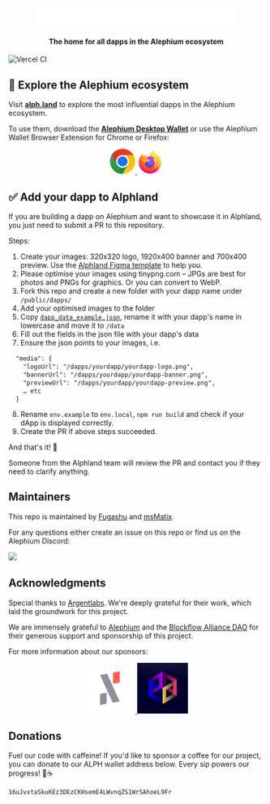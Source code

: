 <div align="center">
    <img src="src/assets/logo-alphland-light.svg" alt="Alphland logo" width=400 />
    <h4>The home for all dapps in the Alephium ecosystem</h4>

</div>

![Vercel CI](https://vercelbadge.vercel.app/api/cojodi/Alphland)

## 🧭 Explore the Alephium ecosystem

Visit <a href="https://alph.land"><b>alph.land</b></a> to explore the most influential dapps in the Alephium
ecosystem.

To use them, download the <a href="https://github.com/alephium/desktop-wallet"><b>Alephium Desktop Wallet</b></a> or use
the Alephium Wallet Browser Extension for Chrome or Firefox:

<div align="center">
    <a href="https://chromewebstore.google.com/detail/alephium-extension-wallet/gdokollfhmnbfckbobkdbakhilldkhcj?pli=1">
        <img src="./src/assets/google-chrome-icon.svg" width=50/>
    </a>
    <a href="https://addons.mozilla.org/de/firefox/addon/alephiumextensionwallet/">
        <img src="./src/assets/firefox-browser-icon.svg" width=50/>
    </a>
</div>

## ✅ Add your dapp to Alphland

If you are building a dapp on Alephium and want to showcase it in Alphland, you just need to submit a PR to this
repository.

Steps:

1. Create your images: 320x320 logo, 1920x400 banner and 700x400 preview. Use
   the <a href="https://www.figma.com/file/6S69MxzfC99Sn6VxhqVuYL/Alphland-Figma-Template?type=design&node-id=0-1&mode=design&t=9k544zGf8bbibA5E-0">
   Alphland Figma template</a> to help you.
2. Please optimise your images using tinypng.com – JPGs are best for photos and PNGs for graphics. Or you can convert to
   WebP.
3. Fork this repo and create a new folder with your dapp name under `/public/dapps/`
4. Add your optimised images to the folder
5. Copy [`dapp_data_example.json`](https://github.com/Cojodi/alphland/blob/develop/dapp_data_example.json), rename it
   with your dapp's name in lowercase and move it to `/data`
6. Fill out the fields in the json file with your dapp's data
7. Ensure the json points to your images, i.e.

```
  "media": {
    "logoUrl": "/dapps/yourdapp/yourdapp-logo.png",
    "bannerUrl": "/dapps/yourdapp/yourdapp-banner.png",
    "previewUrl": "/dapps/yourdapp/yourdapp-preview.png",
    … etc
  }
```

8. Rename ```env.example``` to ```env.local```, ```npm run build``` and check if your dApp is displayed correctly.
9. Create the PR if above steps succeeded.

And that's it! 🚀

Someone from the Alphland team will review the PR and contact you if they need to clarify anything.

## Maintainers
This repo is maintained by [Fugashu](https://github.com/Fugashu) and [msMatix](https://github.com/msMatix).

For any questions either create an issue on this repo or find us on the Alephium Discord:

<a href="https://discord.gg/3y8HvQ97s4">
  <img src="https://img.shields.io/badge/Discord-6666FF?style=for-the-badge&logo=discord&logoColor=white">
</a>

<!-- 

TODO 
## 📣 Share your dapp rating with the world

Embed the Alphland rating widget

<img src="https://dv3jj1unlp2jl.cloudfront.net/Alphland/widget-rating.svg" alt="Alphland rating widget" />

#### Using the widget

```
<a href="https://www.alph.land/your_dapp_name" style="display:inline-block;position:relative">
  <div style="position:absolute;top:0;right:0;bottom:0;left:0;"></div>
  <iframe src="https://www.alph.land/widgets/rating?dappname=your_dapp_name" width="260" height="176" frameBorder="0" title="Alphland Widget"></iframe>
</a>
```

1. Copy and paste the snippet above
2. In `<a href="…">` change `your_dapp_name` to exactly the same as the name of your dapp as shown in your Alphland url.
3. Also change `your_dapp_name` in the `<iframe src="…">`
4. (Optional) you can also set the theme to `theme=light` or `theme=dark` 😎 (default uses the device settings).  
   Just add the `theme` param to the url after your dappname.
5. That's it!

#### Widget example

walph on Alphland would be `https://www.alph.land/walph`

```
<a href="https://www.alph.land/walph" style="display:inline-block;position:relative">
  <div style="position:absolute;top:0;right:0;bottom:0;left:0;"></div>
  <iframe src="https://www.alph.land/widgets/rating?dappname=briq" width="260" height="176" frameBorder="0" title="Alphland Widget"></iframe>
</a>
```
 -->

## Acknowledgments

Special thanks to [Argentlabs](https://github.com/argentlabs/dappland). We're deeply grateful for their work, which laid the groundwork for this project.

We are immensely grateful to [Alephium](https://alephium.org/) and the [Blockflow Alliance DAO](https://twitter.com/Blockflow_DAO) for their generous support and sponsorship of this project.

For more information about our sponsors:
<div align="center">
<a href="https://alephium.org/">
<img src="src/assets/alephium-logos/grey/Logo-Icon-Grey.png" alt="Alephium" title="Alephium" style="width: 100px;">
</a>

<a href="https://twitter.com/Blockflow_DAO">
    <img src="src/assets/blockflow-alliance-dao.jpg" alt="Blockflow Alliance DAO" title="Blockflow Alliance DAO" style="width: 100px;">
</a>
</div>

## Donations

Fuel our code with caffeine! If you'd like to sponsor a coffee for our project, you can donate to our ALPH wallet address below. Every sip powers our progress! 🚀☕
```
16uJvxtaSkuKEz3DEzCKHsemE4LWvnqZS1WrSAhoeL9Fr
```